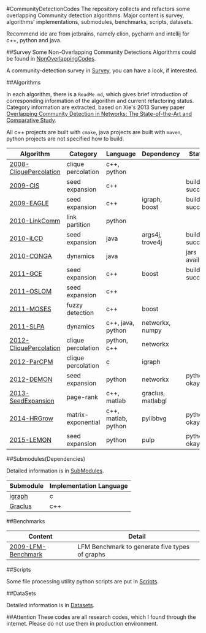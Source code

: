 #CommunityDetectionCodes
The repository collects and refactors some overlapping Community detection algorithms. Major content is survey, algorithms' implementations, 
submodules, benchmarks, scripts, datasets.

Recommend ide are from jetbrains, namely clion, pycharm and intellij for c++, python and java.

##Survey
Some Non-Overlapping Community Detections Algorithms could be found in [NonOverlappingCodes](NonOverlappingCodes).

A community-detection survey in [Survey](Survey), you can have a look, if interested. 

##Algorithms

In each algorithm, there is a `ReadMe.md`, which gives brief introduction of corresponding information of the algorithm and 
current refactoring status. Category information are extracted, 
based on Xie's 2013 Survey paper [Overlapping Community Detection in Networks: The State-of-the-Art
and Comparative Study](http://dl.acm.org/citation.cfm?id=2501657).

All c++ projects are built with `cmake`, java projects are built with `maven`, python projects 
are not specified how to build. 

Algorithm | Category | Language | Dependency | Status
--- | --- | --- | --- | ---
[2008-CliquePercolation](2008-CliquePercolation) | clique percolation | c++, python | | 
[2009-CIS](2009-Connected-Iterative-Scan) | seed expansion | c++ |  | build success
[2009-EAGLE](2009-EAGLE) | seed expansion | c++ | igraph, boost | build success
[2010-LinkComm](2010-LinkCommunity) | link partition | python|  |
[2010-iLCD](2010-iLCD) | seed expansion | java | args4j, trove4j | build success
[2010-CONGA](2010-CONGA) | dynamics | java | | jars available
[2011-GCE](2011-GCE) | seed expansion | c++ | boost | build success
[2011-OSLOM](2011-OSLOM-v2) | seed expansion | c++ |  |
[2011-MOSES](2011-MOSES) | fuzzy detection | c++ | boost | 
[2011-SLPA](2011-SLPA) | dynamics | c++, java, python | networkx, numpy |
[2012-CliquePercolation](2012-Fast-Clique-Percolation) | clique percolation | python, c++ | networkx |
[2012-ParCPM](2012-CPMOnSteroids) | clique percolation | c | igraph |  
[2012-DEMON](2012-DEMON) | seed expansion | python | networkx | python okay
[2013-SeedExpansion](2013-Seed-Set-Expansion) | page-rank | c++, matlab | graclus, matlabgl | 
[2014-HRGrow](2014-Heat-Kernel) | matrix-exponential | c++, matlab, python | pylibbvg | python okay
[2015-LEMON](2015-LEMON) | seed expansion | python | pulp | python okay

##Submodules(Dependencies)

Detailed information is in [SubModules](SubModules).

Submodule | Implementation Language
--- | ---
[igraph](https://github.com/igraph/igraph) | c
[Graclus](https://github.com/GraphProcessor/Graclus) | c++

##Benchmarks

Content | Detail
--- | ---
[2009-LFM-Benchmark](2009-LFM-Benchmark) | LFM Benchmark to generate five types of graphs

##Scripts

Some file processing utility python scripts are put in [Scripts](Scripts).

##DataSets

Detailed information is in [Datasets](Datasets).

##Attention
These codes are all research codes, which I found through the internet. Please do not use them in production environment.
